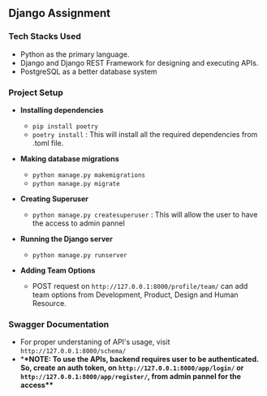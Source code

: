 ## Django Assignment

### Tech Stacks Used

- Python as the primary language.
- Django and Django REST Framework for designing and executing APIs.
- PostgreSQL as a better database system

### Project Setup

- **Installing dependencies**

  - `pip install poetry`
  - `poetry install` : This will install all the required dependencies from .toml file.

- **Making database migrations**

  - `python manage.py makemigrations`
  - `python manage.py migrate`

- **Creating Superuser**

  - `python manage.py createsuperuser` : This will allow the user to have the access to admin pannel

- **Running the Django server**

  - `python manage.py runserver`

- **Adding Team Options**
  - POST request on `http://127.0.0.1:8000​/profile​/team​/` can add team options from Development, Product, Design and Human Resource.

### Swagger Documentation

- For proper understaning of API's usage, visit `http://127.0.0.1:8000/schema/`
- \***\*NOTE: To use the APIs, backend requires user to be authenticated. So, create an auth token, on `http://127.0.0.1:8000/app/login/` or `http://127.0.0.1:8000/app/register/`, from admin pannel for the access\*\***
